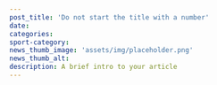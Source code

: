 ```yaml
---
post_title: 'Do not start the title with a number'
date:
categories:
sport-category:
news_thumb_image: 'assets/img/placeholder.png'
news_thumb_alt:
description: A brief intro to your article
---
```

